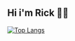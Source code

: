 ## Hi i'm Rick 🦀🦕


[![Top Langs](https://github-readme-stats.vercel.app/api/top-langs/?username=rickyraz&hide=html,scss,css,cmake,php,astro,dart&layout=compact)](https://github.com/rickyraz/github-readme-stats)

<!---
rickyraz/rickyraz is a ✨ special ✨ repository because its `README.md` (this file) appears on your GitHub profile.
You can click the Preview link to take a look at your changes.
--->
